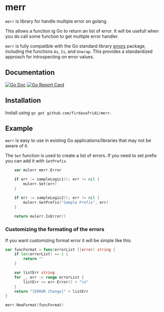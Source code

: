 # merr
`merr` is library for handle multiple error on golang.

This allows a function ig Go to return an list of error.
It will be usefull when you do call some function to get multiple error handler. 

`merr` is fully compatible with the Go standard library
[errors](https://golang.org/pkg/errors/) package, including the
functions `As`, `Is`, and `Unwrap`. This provides a standardized approach
for introspecting on error values.

## Documentation
[![Go Doc](https://img.shields.io/badge/go.dev-reference-007d9c?logo=go&logoColor=white&style=flat-square)](https://pkg.go.dev/github.com/firdasafridi/merr)
[![Go Report Card](https://goreportcard.com/badge/github.com/firdasafridi/merr)](https://goreportcard.com/report/github.com/firdasafridi/merr)



## Installation

Install using `go get github.com/firdasafridi/merr`.


## Example
`merr` is easy to use in existing Go applications/libraries that may not be aware of it.

The `Set` function is used to create a list of errors. If you need to set prefix you can add it with `SetPrefix`.

```go
	var mulerr merr.Error

	if err := sampleLogic1(); err != nil {
		mulerr.Set(err)
	}

	if err := sampleLogic2(); err != nil {
		mulerr.SetPrefix("Sample Prefix", err)
    }
    
    return mulerr.IsError()
```


### Customizing the formating of the errors

If you want customizing format error it will be simple like this.

```go
var funcFormat = func(errorList []error) string {
    if len(errorList) == 1 {
		return ""
	}

	var listErr string
	for _, err := range errorList {
		listErr += err.Error() + "\n"
	}
    return "[ERROR Change]" + listErr
}

merr.NewFormat(funcFormat)
```